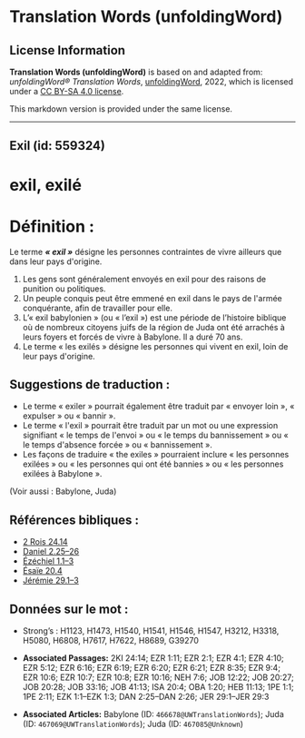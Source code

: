 # Translation Words (unfoldingWord)

## License Information

**Translation Words (unfoldingWord)** is based on and adapted from: _unfoldingWord® Translation Words_, [unfoldingWord](https://unfoldingword.org/utw), 2022, which is licensed under a [CC BY-SA 4.0 license](https://creativecommons.org/licenses/by-sa/4.0/legalcode.en).

This markdown version is provided under the same license.



--------------------------------

## Exil (id: 559324)

exil, exilé
===========

Définition :
============

Le terme ***« exil »*** désigne les personnes contraintes de vivre ailleurs que dans leur pays d'origine.

1. Les gens sont généralement envoyés en exil pour des raisons de punition ou politiques.
2. Un peuple conquis peut être emmené en exil dans le pays de l'armée conquérante, afin de travailler pour elle.
3. L’« exil babylonien » (ou « l’exil ») est une période de l’histoire biblique où de nombreux citoyens juifs de la région de Juda ont été arrachés à leurs foyers et forcés de vivre à Babylone. Il a duré 70 ans.
4. Le terme « les exilés » désigne les personnes qui vivent en exil, loin de leur pays d'origine.

Suggestions de traduction :
---------------------------

* Le terme « exiler » pourrait également être traduit par « envoyer loin », « expulser » ou « bannir ».
* Le terme « l'exil » pourrait être traduit par un mot ou une expression signifiant « le temps de l'envoi » ou « le temps du bannissement » ou « le temps d'absence forcée » ou « bannissement ».
* Les façons de traduire « the exiles » pourraient inclure « les personnes exilées » ou « les personnes qui ont été bannies » ou « les personnes exilées à Babylone ».

(Voir aussi : Babylone, Juda)

Références bibliques :
----------------------

* [2 Rois 24\.14](https://ref.ly/2Kgs24:14)
* [Daniel 2\.25–26](https://ref.ly/Dan2:25-Dan2:26)
* [Ézéchiel 1\.1–3](https://ref.ly/Ezek1:1-Ezek1:3)
* [Ésaïe 20\.4](https://ref.ly/Isa20:4)
* [Jérémie 29\.1–3](https://ref.ly/Jer29:1-Jer29:3)

Données sur le mot :
--------------------

* Strong’s : H1123, H1473, H1540, H1541, H1546, H1547, H3212, H3318, H5080, H6808, H7617, H7622, H8689, G39270

* **Associated Passages:** 2KI 24:14; EZR 1:11; EZR 2:1; EZR 4:1; EZR 4:10; EZR 5:12; EZR 6:16; EZR 6:19; EZR 6:20; EZR 6:21; EZR 8:35; EZR 9:4; EZR 10:6; EZR 10:7; EZR 10:8; EZR 10:16; NEH 7:6; JOB 12:22; JOB 20:27; JOB 20:28; JOB 33:16; JOB 41:13; ISA 20:4; OBA 1:20; HEB 11:13; 1PE 1:1; 1PE 2:11; EZK 1:1–EZK 1:3; DAN 2:25–DAN 2:26; JER 29:1–JER 29:3
* **Associated Articles:** Babylone (ID: `466678@UWTranslationWords`); Juda (ID: `467069@UWTranslationWords`); Juda (ID: `467085@Unknown`)

